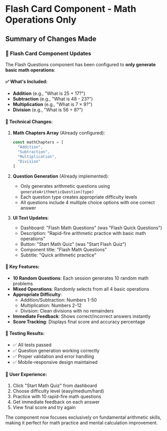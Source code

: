 # Flash Card Component - Math Operations Only

## Summary of Changes Made

### 📝 Flash Card Component Updates

The Flash Questions component has been configured to **only generate basic math operations**:

#### ✅ What's Included:
- **Addition** (e.g., "What is 25 + 17?")
- **Subtraction** (e.g., "What is 48 - 23?") 
- **Multiplication** (e.g., "What is 7 × 9?")
- **Division** (e.g., "What is 56 ÷ 8?")

#### 🔧 Technical Changes:

1. **Math Chapters Array** (Already configured):
   ```typescript
   const mathChapters = [
     "Addition",
     "Subtraction", 
     "Multiplication",
     "Division"
   ]
   ```

2. **Question Generation** (Already implemented):
   - Only generates arithmetic questions using `generateArithmeticQuestion(type)`
   - Each question type creates appropriate difficulty levels
   - All questions include 4 multiple choice options with one correct answer

3. **UI Text Updates**:
   - Dashboard: "Flash Math Questions" (was "Flash Quick Questions")
   - Description: "Rapid-fire arithmetic practice with basic math operations"
   - Button: "Start Math Quiz" (was "Start Flash Quiz")
   - Component title: "Flash Math Questions"
   - Subtitle: "Quick arithmetic practice"

#### 🎯 Key Features:

- **10 Random Questions**: Each session generates 10 random math problems
- **Mixed Operations**: Randomly selects from all 4 basic operations
- **Appropriate Difficulty**: 
  - Addition/Subtraction: Numbers 1-50
  - Multiplication: Numbers 2-12
  - Division: Clean divisions with no remainders
- **Immediate Feedback**: Shows correct/incorrect answers instantly
- **Score Tracking**: Displays final score and accuracy percentage

#### 🧪 Testing Results:
- ✅ All tests passed
- ✅ Question generation working correctly
- ✅ Proper validation and error handling
- ✅ Mobile-responsive design maintained

#### 📱 User Experience:
1. Click "Start Math Quiz" from dashboard
2. Choose difficulty level (easy/medium/hard)
3. Practice with 10 rapid-fire math questions
4. Get immediate feedback on each answer
5. View final score and try again

The component now focuses exclusively on fundamental arithmetic skills, making it perfect for math practice and mental calculation improvement.
